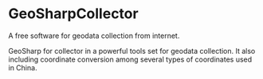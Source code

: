 # GeoSharpCollector
A free software for geodata collection from internet.


GeoSharp for collector in a powerful tools set for geodata collection. It also including coordinate conversion among several types of coordinates used in China. 
